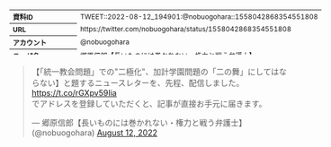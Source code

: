 <table style="font-size: 9pt; width: 610px; margin-bottom: 20px; height: 80px;">
<tbody>
    <tr>
        <th align=left>資料ID</th>
        <td align=left>TWEET::2022-08-12_194901:@nobuogohara::1558042868354551808</td>
    </tr>
    <tr>
        <th align=left>URL</th>
        <td align=left>https://twitter.com/nobuogohara/status/1558042868354551808</td>
    </tr>
    <tr>
        <th align=left>アカウント</th>
        <td align=left>@nobuogohara</td>
    </tr>
    <tr>
        <th align=left>ユーザ名</th>
        <td align=left>郷原信郎【長いものには巻かれない・権力と戦う弁護士】</td>
    </tr>
    <tr>
        <th align=left>ツイートの記録日時</th>
        <td align=left>created_at 2022-08-26_0357</td>
    </tr>
</tbody>
</table>
<blockquote class="twitter-tweet" data-width="450"  data-lang="ja"><p lang="ja" dir="ltr">【「統一教会問題」での&quot;二極化&quot;、加計学園問題の「二の舞」にしてはならない】と題するニュースレターを、先程、配信しました。<a href="https://t.co/rGXpv59Iia">https://t.co/rGXpv59Iia</a><br>でアドレスを登録していただくと、記事が直接お手元に届きます。</p>&mdash; 郷原信郎【長いものには巻かれない・権力と戦う弁護士】 (@nobuogohara) <a href="https://twitter.com/nobuogohara/status/1558042868354551808?ref_src=twsrc%5Etfw">August 12, 2022</a></blockquote>
<script async src="https://platform.twitter.com/widgets.js" charset="utf-8"></script>


